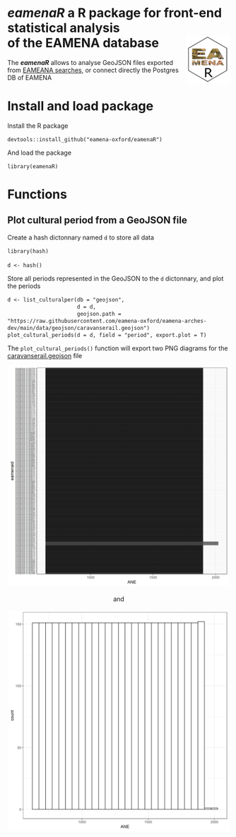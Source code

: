 # ***eamenaR*** a R package for front-end statistical analysis <br> of the EAMENA database <img src="https://raw.githubusercontent.com/eamena-oxford/eamena-arches-dev/main/www/eamenaR_logo.png" width='100px' align="right"/>

The ***eamenaR*** allows to analyse GeoJSON files exported from [EAMEANA searches](https://github.com/eamena-oxford/eamena-arches-dev/tree/main/data/geojson#readme), or connect directly the Postgres DB of EAMENA

# Install and load package

Install the R package

```
devtools::install_github("eamena-oxford/eamenaR")
```

And load the package

```
library(eamenaR)
```

# Functions

## Plot cultural period from a GeoJSON file

Create a hash dictonnary named `d` to store all data

```
library(hash)

d <- hash()
```

Store all periods represented in the GeoJSON to the `d` dictonnary, and plot the periods

```
d <- list_culturalper(db = "geojson", 
                      d = d, 
                      geojson.path = "https://raw.githubusercontent.com/eamena-oxford/eamena-arches-dev/main/data/geojson/caravanserail.geojson")
plot_cultural_periods(d = d, field = "period", export.plot = T)
```
The `plot_cultural_periods()` function will export two PNG diagrams for the [caravanserail.geojson](https://github.com/eamena-oxford/eamena-arches-dev/blob/main/data/geojson/caravanserail.geojson) file

<p align="center">
  <img alt="img-name" src="https://raw.githubusercontent.com/eamena-oxford/eamena-arches-dev/main/data/time/results/cultural_period_byeamenaid.png" width="500">
<br><br>
and 
<br><br>
  <img alt="img-name" src="https://raw.githubusercontent.com/eamena-oxford/eamena-arches-dev/main/data/time/results/cultural_period_histog.png" width="500">
</p>

